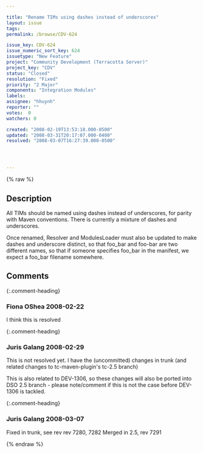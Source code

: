 ```yaml
---

title: "Rename TIMs using dashes instead of underscores"
layout: issue
tags: 
permalink: /browse/CDV-624

issue_key: CDV-624
issue_numeric_sort_key: 624
issuetype: "New Feature"
project: "Community Development (Terracotta Server)"
project_key: "CDV"
status: "Closed"
resolution: "Fixed"
priority: "2 Major"
components: "Integration Modules"
labels: 
assignee: "hhuynh"
reporter: ""
votes:  0
watchers: 0

created: "2008-02-19T13:53:18.000-0500"
updated: "2008-03-31T20:17:07.000-0400"
resolved: "2008-03-07T16:27:39.000-0500"




---
```


{% raw %}

## Description

<div markdown="1" class="description">

All TIMs should be named using dashes instead of underscores, for parity with Maven conventions.  There is currently a mixture of dashes and underscores.

Once renamed, Resolver and ModulesLoader must also be updated to make dashes and underscore distinct, so that
foo\_bar and foo-bar are two different names, so that if someone specifies foo\_bar in the manifest, we expect a foo\_bar filename somewhere.

</div>

## Comments


{:.comment-heading}
### **Fiona OShea** <span class="date">2008-02-22</span>

<div markdown="1" class="comment">

I think this is resolved 

</div>


{:.comment-heading}
### **Juris Galang** <span class="date">2008-02-29</span>

<div markdown="1" class="comment">

This is not resolved yet. I have the (uncommitted) changes in trunk (and related changes to tc-maven-plugin's tc-2.5 branch) 

This is also related to DEV-1306, so these changes will also be ported into DSO 2.5 branch - please note/comment if this is not the case before DEV-1306 is tackled.

</div>


{:.comment-heading}
### **Juris Galang** <span class="date">2008-03-07</span>

<div markdown="1" class="comment">

Fixed in trunk, see rev rev 7280, 7282 
Merged in 2.5, rev 7291

</div>



{% endraw %}
